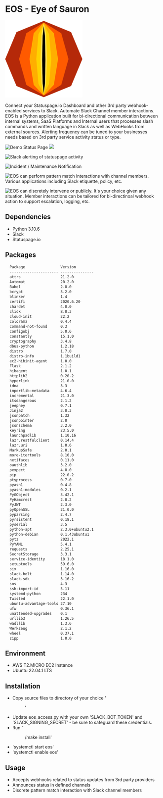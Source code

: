 # EOS - Eye of Sauron
<img src="eye.png" style="width:250px;height:250px;">

Connect your Statuspage.io Dashboard and other 3rd party webhook-enabled services to Slack. Automate Slack Channel member interactions. EOS is a Python application built for bi-directional communication between internal systems, SaaS Platforms and Internal users that processes slash commands and written language in Slack as well as WebHooks from external sources. Alerting frequency can be tuned to your businesses needs based on 3rd party service activity status or type.

![Demo Status Page](../img2.png)
![](../img3.png)

![Slack alerting of statuspage activity](../img4.png)

![Incident / Maintenance Notification](../img5.png)

![EOS can perform pattern match interactions with channel members. Various applications including Slack etiquette, policy, etc.](../img6.png)

![EOS can discretely intervene or publicly. It's your choice given any situation. Member interactions can be tailored for bi-directinoal webhook action to support escalation, logging, etc.](../img7.png)


## Dependencies

- Python 3.10.6
- Slack
- Statuspage.io

## Packages

      Package                Version
      ---------------------- ---------------
      attrs                  21.2.0
      Automat                20.2.0
      Babel                  2.8.0
      bcrypt                 3.2.0
      blinker                1.4
      certifi                2020.6.20
      chardet                4.0.0
      click                  8.0.3
      cloud-init             22.2
      colorama               0.4.4
      command-not-found      0.3
      configobj              5.0.6
      constantly             15.1.0
      cryptography           3.4.8
      dbus-python            1.2.18
      distro                 1.7.0
      distro-info            1.1build1
      ec2-hibinit-agent      1.0.0
      Flask                  2.1.2
      hibagent               1.0.1
      httplib2               0.20.2
      hyperlink              21.0.0
      idna                   3.3
      importlib-metadata     4.6.4
      incremental            21.3.0
      itsdangerous           2.1.2
      jeepney                0.7.1
      Jinja2                 3.0.3
      jsonpatch              1.32
      jsonpointer            2.0
      jsonschema             3.2.0
      keyring                23.5.0
      launchpadlib           1.10.16
      lazr.restfulclient     0.14.4
      lazr.uri               1.0.6
      MarkupSafe             2.0.1
      more-itertools         8.10.0
      netifaces              0.11.0
      oauthlib               3.2.0
      pexpect                4.8.0
      pip                    22.0.2
      ptyprocess             0.7.0
      pyasn1                 0.4.8
      pyasn1-modules         0.2.1
      PyGObject              3.42.1
      PyHamcrest             2.0.2
      PyJWT                  2.3.0
      pyOpenSSL              21.0.0
      pyparsing              2.4.7
      pyrsistent             0.18.1
      pyserial               3.5
      python-apt             2.3.0+ubuntu2.1
      python-debian          0.1.43ubuntu1
      pytz                   2022.1
      PyYAML                 5.4.1
      requests               2.25.1
      SecretStorage          3.3.1
      service-identity       18.1.0
      setuptools             59.6.0
      six                    1.16.0
      slack-bolt             1.14.0
      slack-sdk              3.16.2
      sos                    4.3
      ssh-import-id          5.11
      systemd-python         234
      Twisted                22.1.0
      ubuntu-advantage-tools 27.10
      ufw                    0.36.1
      unattended-upgrades    0.1
      urllib3                1.26.5
      wadllib                1.3.6
      Werkzeug               2.1.2
      wheel                  0.37.1
      zipp                   1.0.0
      


## Environment

- AWS T2.MICRO EC2 Instance
- Ubuntu 22.04.1 LTS

## Installation

- Copy source files to directory of your choice '<dir>'
- Update eos_access.py with your own 'SLACK_BOT_TOKEN' and 'SLACK_SIGNING_SECRET' - be sure to safeguard these credentials.
- Run '<dir>/make install'
- 'systemctl start eos'
- 'systemctl enable eos'


## Usage

- Accepts webhooks related to status updates from 3rd party providers
- Announces status in defined channels
- Discrete pattern match interaction with Slack channel members


